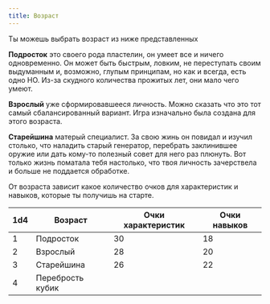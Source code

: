 ```yaml
---
title: Возраст
---
```


Ты можешь выбрать возраст из ниже представленных

**Подросток** это своего рода пластелин, он умеет все и ничего одновременно. Он может
быть быстрым, ловким, не переступать своим выдуманным и, возможно, глупым принципам,
но как и всегда, есть одно НО. Из-за скудного количества прожитых лет, они
мало чего умеют.

**Взрослый** уже сформировавшееся личность. Можно сказать что это тот самый
сбалансированный вариант. Игра изначально была создана для этого возраста.

**Старейшина** матерый специалист. За свою жинь он повидал и изучил столько, что
наладить старый генератор, перебрать заклинившее оружие или дать кому-то полезный
совет для него раз плюнуть. Вот только жизнь поматала тебя настолько, что твоя
личность зачерствела и больше не поддается обработке.

От возраста зависит какое количество очков для характеристик и навыков, которые
ты получишь на старте.

| 1d4 | Возраст          | Очки характеристик | Очки навыков |
| --- | ---------------- | ------------------ | ------------ |
| 1   | Подросток        | 30                 | 18           |
| 2   | Взрослый         | 28                 | 20           |
| 3   | Старейшина       | 26                 | 22           |
| 4   | Перебрость кубик |                    |              |
